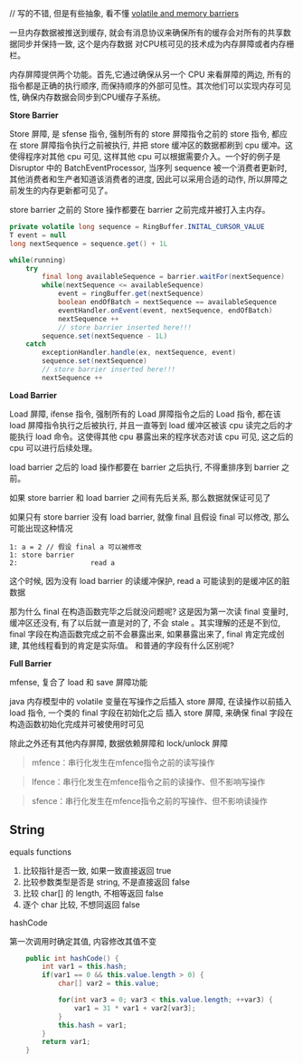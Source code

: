 // 写的不错, 但是有些抽象, 看不懂
[volatile and memory barriers](http://jpbempel.blogspot.com/2013/05/volatile-and-memory-barriers.html)

一旦内存数据被推送到缓存, 就会有消息协议来确保所有的缓存会对所有的共享数据同步并保持一致, 这个是内存数据
对CPU核可见的技术成为内存屏障或者内存栅栏。

内存屏障提供两个功能。首先,它通过确保从另一个 CPU 来看屏障的两边, 所有的指令都是正确的执行顺序,
而保持顺序的外部可见性。其次他们可以实现内存可见性, 确保内存数据会同步到CPU缓存子系统。

**Store Barrier**

Store 屏障, 是 sfense 指令, 强制所有的 store 屏障指令之前的 store 指令, 都应在 store 屏障指令执行之前被执行,
并把 store 缓冲区的数据都刷到 cpu 缓冲。这使得程序对其他 cpu 可见, 这样其他 cpu 可以根据需要介入。一个好的例子是
Disruptor 中的 BatchEventProcessor, 当序列 sequence 被一个消费者更新时, 其他消费者和生产者知道该消费者的进度,
因此可以采用合适的动作, 所以屏障之前发生的内存更新都可见了。

store barrier 之前的 Store 操作都要在 barrier 之前完成并被打入主内存。

```java
private volatile long sequence = RingBuffer.INITAL_CURSOR_VALUE
T event = null
long nextSequence = sequence.get() + 1L

while(running)
    try
        final long availableSequence = barrier.waitFor(nextSequence)
        while(nextSequence <= availableSequence)
            event = ringBuffer.get(nextSequence)
            boolean endOfBatch = nextSequence == availableSequence
            eventHandler.onEvent(event, nextSequence, endOfBatch)
            nextSequence ++
            // store barrier inserted here!!!
        sequence.set(nextSequence - 1L)
    catch
        exceptionHandler.handle(ex, nextSequence, event)
        sequence.set(nextSequence)
        // store barrier inserted here!!!
        nextSequence ++
```
**Load Barrier**

Load 屏障, ifense 指令, 强制所有的 Load 屏障指令之后的 Load 指令, 都在该 load 屏障指令执行之后被执行,
并且一直等到 load 缓冲区被该 cpu 读完之后的才能执行 load 命令。这使得其他 cpu 暴露出来的程序状态对该 cpu 可见,
这之后的 cpu 可以进行后续处理。

load barrier 之后的 load 操作都要在 barrier 之后执行, 不得重排序到 barrier 之前。

如果 store barrier 和 load barrier 之间有先后关系, 那么数据就保证可见了

如果只有 store barrier 没有 load barrier, 就像 final 且假设 final 可以修改, 那么可能出现这种情况

```
1: a = 2 // 假设 final a 可以被修改
1: store barrier
2:                  read a
```
这个时候, 因为没有 load barrier 的读缓冲保护, read a 可能读到的是缓冲区的脏数据

那为什么 final 在构造函数完毕之后就没问题呢? 这是因为第一次读 final 变量时, 缓冲区还没有, 有了以后就一直是对的了, 不会 stale
。其实理解的还是不到位, final 字段在构造函数完成之前不会暴露出来, 如果暴露出来了, final 肯定完成创建, 其他线程看到的肯定是实际值。
和普通的字段有什么区别呢?

**Full Barrier**

mfense, 复合了 load 和 save 屏障功能

java 内存模型中的 volatile 变量在写操作之后插入 store 屏障, 在读操作以前插入 load 指令, 一个类的 final 字段在初始化之后
插入 store 屏障, 来确保 final 字段在构造函数初始化完成并可被使用时可见

除此之外还有其他内存屏障, 数据依赖屏障和 lock/unlock 屏障

> mfence：串行化发生在mfence指令之前的读写操作

> lfence：串行化发生在mfence指令之前的读操作、但不影响写操作

> sfence：串行化发生在mfence指令之前的写操作、但不影响读操作


## String

equals functions

1. 比较指针是否一致, 如果一致直接返回 true
2. 比较参数类型是否是 string, 不是直接返回 false
3. 比较 char[] 的 length, 不相等返回 false
4. 逐个 char 比较, 不想同返回 false

hashCode

第一次调用时确定其值, 内容修改其值不变

```java
    public int hashCode() {
        int var1 = this.hash;
        if(var1 == 0 && this.value.length > 0) {
            char[] var2 = this.value;

            for(int var3 = 0; var3 < this.value.length; ++var3) {
                var1 = 31 * var1 + var2[var3];
            }
            this.hash = var1;
        }
        return var1;
    }
```

